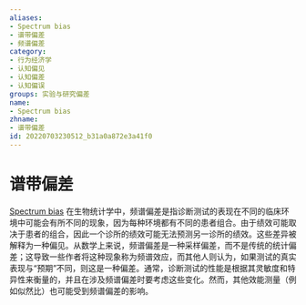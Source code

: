 ```yaml
---
aliases:
- Spectrum bias
- 谱带偏差
- 频谱偏差
category:
- 行为经济学
- 认知偏见
- 认知偏差
- 认知偏误
groups: 实验与研究偏差
name:
- Spectrum bias
zhname:
- 谱带偏差
id: 20220703230512_b31a0a872e3a41f0
---
```


# 谱带偏差

[Spectrum bias](https://en.wikipedia.org/wiki/Spectrum_bias) 在生物统计学中，频谱偏差是指诊断测试的表现在不同的临床环境中可能会有所不同的现象，因为每种环境都有不同的患者组合。由于绩效可能取决于患者的组合，因此一个诊所的绩效可能无法预测另一诊所的绩效。这些差异被解释为一种偏见。从数学上来说，频谱偏差是一种采样偏差，而不是传统的统计偏差；这导致一些作者将这种现象称为频谱效应，而其他人则认为，如果测试的真实表现与“预期”不同，则这是一种偏差。通常，诊断测试的性能是根据其灵敏度和特异性来衡量的，并且在涉及频谱偏差时要考虑这些变化。然而，其他效能测量（例如似然比）也可能受到频谱偏差的影响。
